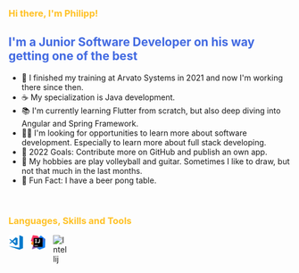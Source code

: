 ### <span style="color:#FFC125  ">Hi there, I'm Philipp!</span>

## <span style="color:#4169E1  ">I'm a Junior Software Developer on his way getting one of the best</span>
- 🏢 I finished my training at Arvato Systems in 2021 and now I'm working there since then.
- ☕ My specialization is Java development. 
- 📚 I'm currently learning Flutter from scratch, but also deep diving into Angular and Spring Framework.
- 👨‍💻 I'm looking for opportunities to learn more about software development. Especially to learn more about full stack developing.
- 🥅 2022 Goals: Contribute more on GitHub and publish an own app.
- 🏐 My hobbies are play volleyball and guitar. Sometimes I like to draw, but not that much in the last months.
- 🥤 Fun Fact: I have a beer pong table.

<br />

### <span style="color:#FFC125  ">Languages, Skills and Tools</span>

<img alignment="left" alt="Visual Studio Code" width="26px" style="float:left; padding-right:1em" src="https://raw.githubusercontent.com/philippcabron/Icons/master/visual-studio-code.png?token=AWC7MPLZHP3MDR7Z63PS6FTBV7FU4" />
<img alignment="left" alt="IntelliJ IDEA" width="26px" style="float:left; padding-right:1em" src="https://raw.githubusercontent.com/philippcabron/Icons/master/IntelliJ_IDEA_Icon.svg.png?token=AWC7MPPDC3YJRILHOE3K6ETBV7FP2"/>

<img alignment="left" alt="Intellij" width="26px" style="float:left; padding-right:1em" src="https://www.pngfind.com/pngs/m/12-122645_eclipse1024-eclipse-ide-icon-png-transparent-png.png"/>

[google]: https://google.com
